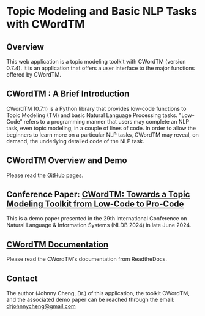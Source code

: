 # Topic Modeling and Basic NLP Tasks with CWordTM

## Overview
This web application is a topic modeling toolkit with CWordTM (version 0.7.4). It is an application that offers a user interface to the major functions offered by CWordTM.

## CWordTM : A Brief Introduction
CWordTM (0.7.1) is a Python library that provides low-code functions to Topic Modeling (TM) and basic Natural Language Processing tasks. "Low-Code" refers to a programming manner that users may complete an NLP task, even topic modeling, in a couple of lines of code. In order to allow the beginners to learn more on a particular NLP tasks, CWordTM may reveal, on demand, the underlying detailed code of the NLP task.

## CWordTM Overview and Demo
Please read the [GitHub pages](https://github.com/drjohnnycheng/cwordtm).

## Conference Paper: [CWordTM: Towards a Topic Modeling Toolkit from Low-Code to Pro-Code](https://link.springer.com/chapter/10.1007/978-3-031-70242-6_4)
This is a demo paper presented in the 29th International Conference on Natural Language & Information Systems (NLDB 2024) in late June 2024.

## [CWordTM Documentation](https://cwordtm.readthedocs.io)
Please read the CWordTM's documentation from ReadtheDocs.

## Contact
The author (Johnny Cheng, Dr.) of this application, the toolkit CWordTM, and the associated demo paper can be reached through the email: drjohnnycheng@gmail.com
